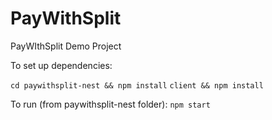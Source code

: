 # PayWithSplit
PayWIthSplit Demo Project

To set up dependencies:

`cd paywithsplit-nest && npm install`
`client && npm install`

To run (from paywithsplit-nest folder):
`npm start` 